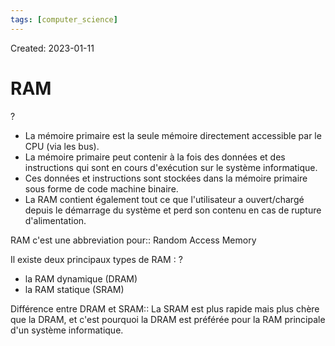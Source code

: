 ```yaml
---
tags: [computer_science] 
---
```

Created: 2023-01-11

# RAM
?
- La mémoire primaire est la seule mémoire directement accessible par le CPU (via les bus).
- La mémoire primaire peut contenir à la fois des données et des instructions qui sont en cours d'exécution sur le système informatique.
- Ces données et instructions sont stockées dans la mémoire primaire sous forme de code machine binaire.
- La RAM contient également tout ce que l'utilisateur a ouvert/chargé depuis le démarrage du système et perd son contenu en cas de rupture d'alimentation.
<!--SR:!2023-05-09,66,230-->

RAM c'est une abbreviation pour:: Random Access Memory
<!--SR:!2023-05-10,65,250-->

<!--SR:!2023-02-16,22,250-->

Il existe deux principaux types de RAM :
?
- la RAM dynamique (DRAM) 
- la RAM statique (SRAM)
<!--SR:!2023-03-12,35,250-->

Différence entre DRAM et SRAM:: La SRAM est plus rapide mais plus chère que la DRAM, et c'est pourquoi la DRAM est préférée pour la RAM principale d'un système informatique.
<!--SR:!2023-03-08,28,250-->

<!--SR:!2023-02-18,24,250-->

